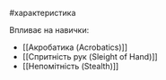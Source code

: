 #характеристика

Впливає на навички:
- [[Акробатика (Acrobatics)]]
- [[Спритність рук (Sleight of Hand)]]
- [[Непомітність (Stealth)]]